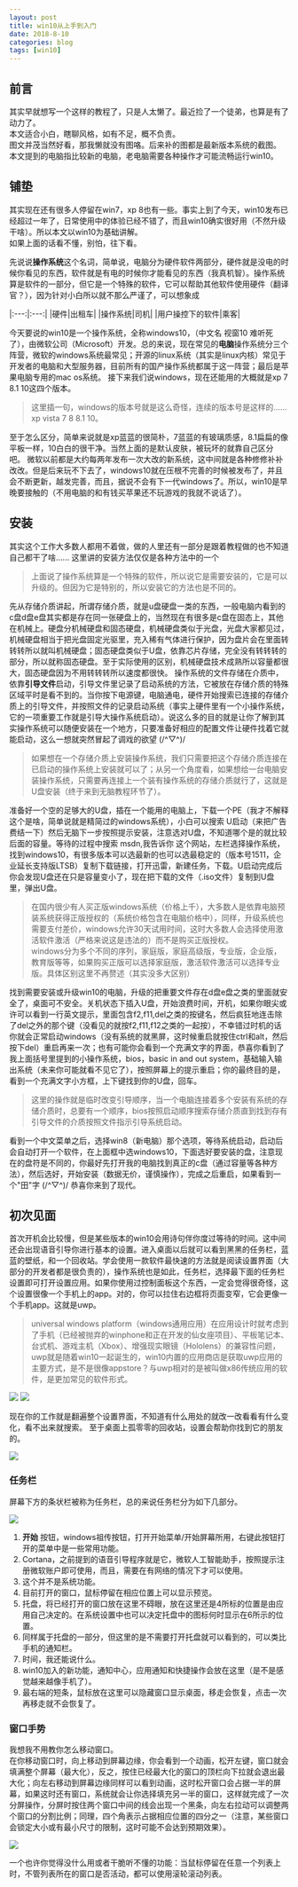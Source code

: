 ```yaml
---
layout: post
title: win10从上手到入门
date: 2018-8-10
categories: blog
tags: [win10]
---
```


## 前言

其实早就想写一个这样的教程了，只是人太懒了。最近捡了一个徒弟，也算是有了动力了。  
本文适合小白，瞎聊风格，如有不足，概不负责。  
图文并茂当然好看，那我懒就没有图咯。后来补的图都是最新版本系统的截图。  
本文提到的电脑指比较新的电脑，老电脑需要各种操作才可能流畅运行win10。  

## 铺垫

其实现在还有很多人停留在win7，xp 8也有一些。事实上到了今天，win10发布已经超过一年了，日常使用中的体验已经不错了，而且win10确实很好用（不然升级干啥）。所以本文以win10为基础讲解。  
如果上面的话看不懂，别怕，往下看。  

先说说**操作系统**这个名词，简单说，电脑分为硬件软件两部分，硬件就是没电的时候你看见的东西，软件就是有电的时候你才能看见的东西（我真机智）。操作系统算是软件的一部分，但它是一个特殊的软件，它可以帮助其他软件使用硬件（翻译官？），因为针对小白所以就不那么严谨了，可以想象成  

|:---:|:---:|
|硬件|出租车|
|操作系统|司机|
|用户操控下的软件|乘客|

今天要说的win10是一个操作系统，全称windows10，（中文名 视窗10 难听死了），由微软公司（Microsoft）开发。总的来说，现在常见的**电脑**操作系统分三个阵营，微软的windows系统最常见；开源的linux系统（其实是linux内核）常见于开发者的电脑和大型服务器，目前所有的国产操作系统都属于这一阵营；最后是苹果电脑专用的mac os系统。
接下来我们说windows，现在还能用的大概就是xp 7 8.1 10这四个版本。  

> 这里插一句，windows的版本号就是这么奇怪，连续的版本号是这样的……xp vista 7 8 8.1 10。  

至于怎么区分，简单来说就是xp蓝蓝的很简朴，7蓝蓝的有玻璃质感，8.1扁扁的像平板一样，10白白的很干净。当然上面的是默认皮肤，被玩坏的就靠自己区分吧。
微软以前都是大约每两年发布一次大改的新系统，这中间就是各种修修补补改改。但是后来玩不下去了，windows10就在压根不完善的时候被发布了，并且会不断更新，越发完善，而且，据说不会有下一代windows了。所以，win10是早晚要接触的（不用电脑的和有钱买苹果还不玩游戏的我就不说话了）。  

## 安装

其实这个工作大多数人都用不着做，做的人里还有一部分是跟着教程做的也不知道自己都干了啥......
这里讲的安装方法仅仅是各种方法中的一个  

> 上面说了操作系统算是一个特殊的软件，所以说它是需要安装的，它是可以升级的。但因为它是特别的，所以安装它的方法也是不同的。  

先从存储介质讲起，所谓存储介质，就是u盘硬盘一类的东西，一般电脑内看到的c盘d盘e盘其实都是存在同一张硬盘上的，当然现在有很多是c盘在固态上，其他在机械上。硬盘分机械硬盘和固态硬盘，机械硬盘类似于光盘，光盘大家都见过，机械硬盘相当于把光盘固定光驱里，充入稀有气体进行保护，因为盘片会在里面转转转所以就叫机械硬盘；固态硬盘类似于U盘，依靠芯片存储，完全没有转转转的部分，所以就称固态硬盘。至于实际使用的区别，机械硬盘技术成熟所以容量都很大，固态硬盘因为不用转转转所以速度都很快。
操作系统的文件存储在介质中，依靠**引导文件**启动，引导文件里记录了启动系统的方法，它被放在存储介质的特殊区域平时是看不到的。当你按下电源键，电脑通电，硬件开始搜索已连接的存储介质上的引导文件，并按照文件的记录启动系统（事实上硬件里有一个小操作系统，它的一项重要工作就是引导大操作系统启动）。说这么多的目的就是让你了解到其实操作系统可以随便安装在一个地方，只要准备好相应的配置文件让硬件找着它就能启动，这么一想就突然冒起了调戏的欲望 (/^▽^)/  

> 如果想在一个存储介质上安装操作系统，我们只需要把这个存储介质连接在已启动的操作系统上安装就可以了；从另一个角度看，如果想给一台电脑安装操作系统，只需要再连接上一个装有操作系统的存储介质就行了，这就是U盘安装（终于来到无脑教程环节了）。  

准备好一个空的足够大的U盘，插在一个能用的电脑上，下载一个PE（我才不解释这个是啥，简单说就是精简过的windows系统），小白可以搜索 U启动（来把广告费结一下）然后无脑下一步按照提示安装，注意选对U盘，不知道哪个是的就比较后面的容量。等待的过程中搜索 msdn,我告诉你 这个网站，左栏选择操作系统，找到windows10，有很多版本可以选最新的也可以选最稳定的（版本号1511，企业延长支持版LTSB）复制下载链接，打开迅雷，新建任务，下载。U启动完成后你会发现U盘还在只是容量变小了，现在把下载的文件（.iso文件）复制到U盘里，弹出U盘。  

> 在国内很少有人买正版windows系统（价格上千），大多数人是依靠电脑预装系统获得正版授权的（系统价格包含在电脑价格中），同样，升级系统也需要支付差价，windows允许30天试用时间，这时大多数人会选择使用激活软件激活（严格来说这是违法的）而不是购买正版授权。  
> windows分为多个不同的序列，家庭版，家庭高级版，专业版，企业版，教育版等等，如果购买正版可以选择家庭版，激活软件激活可以选择专业版。具体区别这里不再赘述（其实没多大区别）  

找到需要安装或升级win10的电脑，升级的把重要文件存在d盘e盘之类的里面就安全了，桌面可不安全。关机状态下插入U盘，开始浪费时间，开机，如果你眼尖或许可以看到一行英文提示，里面包含f2,f11,del之类的按键名，然后疯狂地连击除了del之外的那个键（没看见的就按f2,f11,f12之类的一起按），不幸错过时机的话你就会正常启动windows（没有系统的就黑屏，这时候重启就按住ctrl和alt，然后按下del）重启再来一次；也有可能你会看到一个充满文字的界面，恭喜你看到了我上面括号里提到的小操作系统，bios，basic in and out system，基础输入输出系统（未来你可能就看不见它了），按照屏幕上的提示重启；你的最终目的是，看到一个充满文字小方框，上下键找到你的U盘，回车。  

> 这里的操作就是临时改变引导顺序，当一个电脑连接着多个安装有系统的存储介质时，总要有一个顺序，bios按照启动顺序搜索存储介质直到找到存有引导文件的介质按照文件指示引导系统启动。  

看到一个中文菜单之后，选择win8（新电脑）那个选项，等待系统启动，启动后会自动打开一个软件，在上面框中选windows10，下面选好要安装的盘，注意现在的盘符是不同的，你最好先打开我的电脑找到真正的c盘（通过容量等各种方法），然后选好，开始安装（数据无价，谨慎操作），完成之后重启，如果看到一个"田"字 (/^▽^)/ 恭喜你来到了现代。  

## 初次见面  

首次开机会比较慢，但是某些版本的win10会用诗句伴你度过等待的时间。这中间还会出现语音引导你进行基本的设置。进入桌面以后就可以看到黑黑的任务栏，蓝蓝的壁纸，和一个回收站。学会使用一款软件最快速的方法就是阅读设置界面（大部分的开发者都是很负责的），操作系统也是如此，任务栏，选择最下面的任务栏设置即可打开设置应用。如果你使用过控制面板这个东西，一定会觉得很奇怪，这个设置很像一个手机上的app。对的，你可以拉住右边框将页面变窄，它会更像一个手机app。这就是uwp。  

> universal windows platform（windows通用应用）在应用设计时就考虑到了手机（已经被抛弃的winphone和正在开发的仙女座项目）、平板笔记本、台式机、游戏主机（Xbox）、增强现实眼镜（Hololens）的兼容性问题，uwp就是随着win10一起诞生的，win10内置的应用商店是获取uwp应用的主要方式，是不是很像appstore？与uwp相对的是被叫做x86传统应用的软件，是更加常见的软件形式。  

![](/img/18_8_10_1.png)
![](/img/18_8_10_2.png)

现在你的工作就是翻遍整个设置界面，不知道有什么用处的就改一改看看有什么变化，看不出来就搜索。
至于桌面上孤零零的回收站，设置会帮助你找到它的朋友的。  

![](/img/18_8_10_3.png)

### 任务栏

屏幕下方的条状栏被称为任务栏，总的来说任务栏分为如下几部分。  

![](/img/18_8_10_6.png)

1. **开始** 按钮，windows祖传按钮，打开开始菜单/开始屏幕所用，右键此按钮打开的菜单中是一些常用功能。  
2. Cortana，之前提到的语音引导程序就是它，微软人工智能助手，按照提示注册微软账户即可使用，而且，需要在有网络的情况下才可以使用。  
3. 这个并不是系统功能。  
4. 目前打开的窗口，鼠标停留在相应位置上可以显示预览。
5. 托盘，将已经打开的窗口放在这里不碍眼，放在这里还是4所标的位置是由应用自己决定的。在系统设置中也可以决定托盘中的图标何时显示在6所示的位置。
6. 同样属于托盘的一部分，但这里的是不需要打开托盘就可以看到的，可以类比手机的通知栏。
7. 时间，我还能说什么。
8. win10加入的新功能，通知中心，应用通知和快捷操作会放在这里（是不是感觉越来越像手机了）。
9. 最右端的短条，鼠标放在这里可以隐藏窗口显示桌面，移走会恢复，点击一次再移走就不会恢复了。

### 窗口手势

我想我不用教你怎么移动窗口。  
在你移动窗口时，向上移动到屏幕边缘，你会看到一个动画，松开左键，窗口就会填满整个屏幕（最大化），反之，按住已经最大化的窗口的顶栏向下拉就会退出最大化；向左右移动到屏幕边缘同样可以看到动画，这时松开窗口会占据一半的屏幕，如果这时还有窗口，系统就会让你选择填充另一半的窗口，这样就完成了一次分屏操作，分屏时按住两个窗口中间的线会出现一个黑条，向左右拉动可以调整两个窗口的分割比例；同理，四个角表示占据相应位置的四分之一（注意，某些窗口会锁定大小或有最小尺寸的限制，这时可能不会达到预期效果）。  

![](/img/18_8_10_7.png)

一个也许你觉得没什么用或者干脆听不懂的功能：当鼠标停留在任意一个列表上时，不管列表所在的窗口是否活动，都可以使用滚轮滚动列表。  
